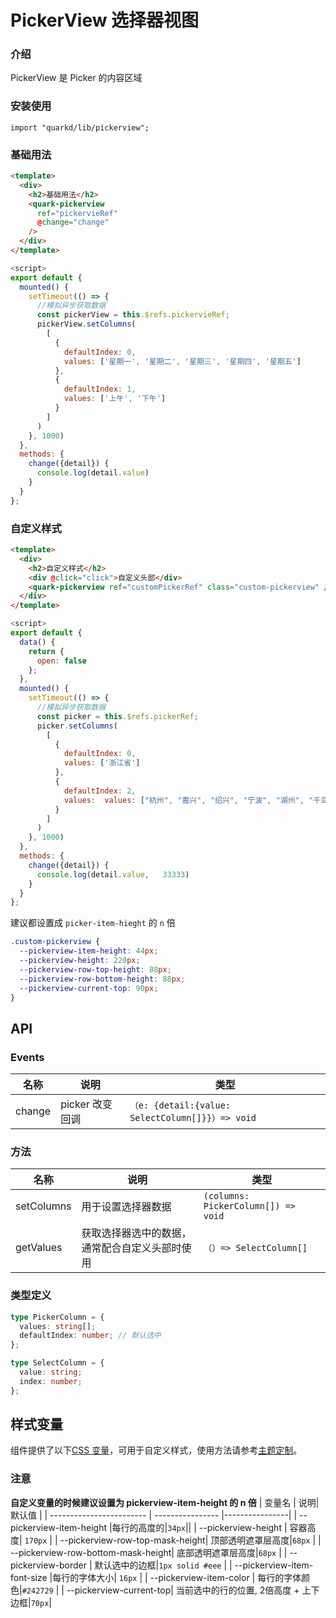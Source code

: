# PickerView 选择器视图

### 介绍

PickerView 是 Picker 的内容区域

### 安装使用

```tsx
import "quarkd/lib/pickerview";
```

### 基础用法

```html
<template>
  <div>
    <h2>基础用法</h2>
    <quark-pickerview
      ref="pickervieRef"
      @change="change"
    />
  </div>
</template>
```

```js
<script>
export default {
  mounted() {
    setTimeout(() => {
      //模拟异步获取数据
      const pickerView = this.$refs.pickervieRef;
      pickerView.setColumns(
        [
          {
            defaultIndex: 0,
            values: ['星期一', '星期二', '星期三', '星期四', '星期五']
          },
          {
            defaultIndex: 1,
            values: ['上午', '下午']
          }
        ]
      )
    }, 1000)
  },
  methods: {
    change({detail}) {
      console.log(detail.value)
    }
  }
};
```

### 自定义样式

```html
<template>
  <div>
    <h2>自定义样式</h2>
    <div @click="click">自定义头部</div>
    <quark-pickerview ref="customPickerRef" class="custom-pickerview" />
  </div>
</template>
```

```js
<script>
export default {
  data() {
    return {
      open: false
    };
  },
  mounted() {
    setTimeout(() => {
      //模拟异步获取数据
      const picker = this.$refs.pickerRef;
      picker.setColumns(
        [
          {
            defaultIndex: 0,
            values: ['浙江省']
          },
          {
            defaultIndex: 2,
            values:  values: ["杭州", "嘉兴", "绍兴", "宁波", "湖州", "千岛湖"],
          }
        ]
      )
    }, 1000)
  },
  methods: {
    change({detail}) {
      console.log(detail.value,   33333)
    }
  }
};
```  

建议都设置成 ``picker-item-hieght`` 的 ``n`` 倍

```css
.custom-pickerview {
  --pickerview-item-height: 44px;
  --pickerview-height: 220px;
  --pickerview-row-top-height: 88px;
  --pickerview-row-bottom-height: 88px;
  --pickerview-current-top: 90px;
}
```

## API

### Events

| 名称    | 说明                 | 类型                                             |
| ------- | -------------------- | ------------------------------------------------ |
| change  | picker 改变回调      | `（e: {detail:{value: SelectColumn[]}}）=> void` |

### 方法

| 名称       | 说明                                           | 类型                                |
| ---------- | ---------------------------------------------- | ----------------------------------- |
| setColumns | 用于设置选择器数据                             | `(columns: PickerColumn[]) => void` |
| getValues  | 获取选择器选中的数据，通常配合自定义头部时使用 | `（）=> SelectColumn[]`             |

### 类型定义

```ts
type PickerColumn = {
  values: string[];
  defaultIndex: number; // 默认选中
};

type SelectColumn = {
  value: string;
  index: number;
};
```

## 样式变量

组件提供了以下[CSS 变量](https://developer.mozilla.org/zh-CN/docs/Web/CSS/Using_CSS_custom_properties)，可用于自定义样式，使用方法请参考[主题定制](#/zh-CN/guide/theme)。  

### 注意  

**自定义变量的时候建议设置为 pickerview-item-height 的 n 倍**
| 变量名                     | 说明|默认值            |
| ------------------------  | ----------------  |----------------|
| --pickerview-item-height  |每行的高度的|`34px`||
| --pickerview-height       | 容器高度| `170px`            |
| --pickerview-row-top-mask-height| 顶部透明遮罩层高度|`68px`           |
| --pickerview-row-bottom-mask-height| 底部透明遮罩层高度|`68px`           |
| --pickerview-border       | 默认选中的边框|`1px solid #eee`   |
| --pickerview-item-font-size |每行的字体大小| `16px`            |
| --pickerview-item-color   | 每行的字体颜色|`#242729` |
| --pickerview-current-top| 当前选中的行的位置, 2倍高度 + 上下边框|`70px`|
